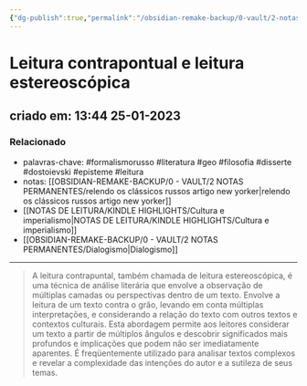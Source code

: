 ```yaml
---
{"dg-publish":true,"permalink":"/obsidian-remake-backup/0-vault/2-notas-permanentes/leitura-contrapontual-e-leitura-estereoscopica/","tags":["permanente","formalismorusso","literatura","geo","filosofia","disserte","dostoievski","episteme","leitura"],"dgHomeLink":true,"dgShowLocalGraph":true,"dgShowFileTree":true,"dgEnableSearch":true,"noteIcon":""}
---
```


# Leitura contrapontual e leitura estereoscópica
## criado em: 13:44 25-01-2023

### Relacionado
- palavras-chave: #formalismorusso #literatura #geo #filosofia #disserte #dostoievski #episteme #leitura
- notas: [[OBSIDIAN-REMAKE-BACKUP/0 - VAULT/2 NOTAS PERMANENTES/relendo os clássicos russos artigo new yorker\|relendo os clássicos russos artigo new yorker]]
- [[NOTAS DE LEITURA/KINDLE HIGHLIGHTS/Cultura e imperialismo\|NOTAS DE LEITURA/KINDLE HIGHLIGHTS/Cultura e imperialismo]]
- [[OBSIDIAN-REMAKE-BACKUP/0 - VAULT/2 NOTAS PERMANENTES/Dialogismo\|Dialogismo]]
---
>A leitura contrapuntal, também chamada de leitura estereoscópica, é uma técnica de análise literária que envolve a observação de múltiplas camadas ou perspectivas dentro de um texto. Envolve a leitura de um texto contra o grão, levando em conta múltiplas interpretações, e considerando a relação do texto com outros textos e contextos culturais. Esta abordagem permite aos leitores considerar um texto a partir de múltiplos ângulos e descobrir significados mais profundos e implicações que podem não ser imediatamente aparentes. É freqüentemente utilizado para analisar textos complexos e revelar a complexidade das intenções do autor e a sutileza de seus temas.